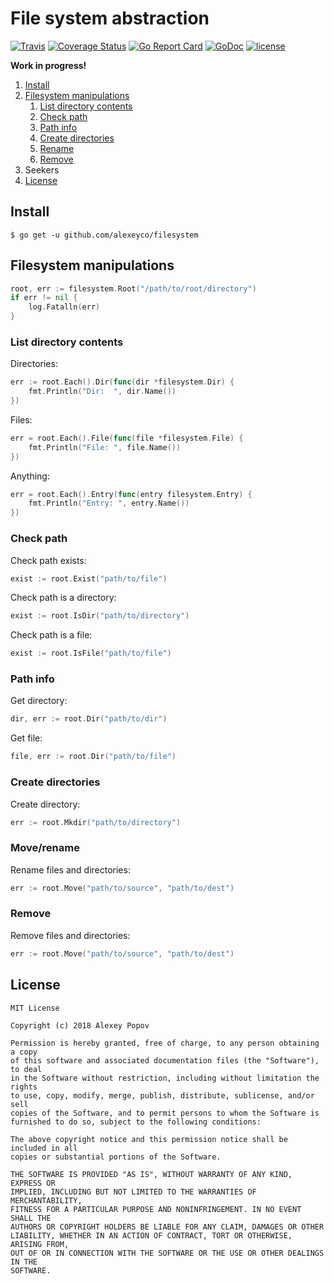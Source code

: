# File system abstraction

[![Travis](https://img.shields.io/travis/alexeyco/filesystem.svg)](https://travis-ci.org/alexeyco/filesystem)
[![Coverage Status](https://coveralls.io/repos/github/alexeyco/filesystem/badge.svg?branch=master)](https://coveralls.io/github/alexeyco/filesystem?branch=master)
[![Go Report Card](https://goreportcard.com/badge/github.com/alexeyco/filesystem)](https://goreportcard.com/report/github.com/alexeyco/filesystem)
[![GoDoc](https://godoc.org/github.com/alexeyco/filesystem?status.svg)](https://godoc.org/github.com/alexeyco/filesystem)
[![license](https://img.shields.io/github/license/alexeyco/filesystem.svg)](https://github.com/alexeyco/filesystem)

**Work in progress!**

1. [Install](#install)
1. [Filesystem manipulations](#filesystem-manipulations)
    1. [List directory contents](#list-directory-contents)
    1. [Check path](#check-path)
    1. [Path info](#path-info)
    1. [Create directories](#create-directories)
    1. [Rename](#move/rename)
    1. [Remove](#remove)
1. Seekers
1. [License](#license)

## Install

```
$ go get -u github.com/alexeyco/filesystem
```

## Filesystem manipulations
```go
root, err := filesystem.Root("/path/to/root/directory")
if err != nil {
    log.Fatalln(err)
}
```

### List directory contents
Directories:
```go
err := root.Each().Dir(func(dir *filesystem.Dir) {
    fmt.Println("Dir:  ", dir.Name())
})
```

Files:
```go
err = root.Each().File(func(file *filesystem.File) {
    fmt.Println("File: ", file.Name())
})
```

Anything:
```go
err = root.Each().Entry(func(entry filesystem.Entry) {
    fmt.Println("Entry: ", entry.Name())
})
```

### Check path
Check path exists:
```go
exist := root.Exist("path/to/file")
```

Check path is a directory:
```go
exist := root.IsDir("path/to/directory")
```

Check path is a file:
```go
exist := root.IsFile("path/to/file")
```

### Path info
Get directory:
```go
dir, err := root.Dir("path/to/dir")
```

Get file:
```go
file, err := root.Dir("path/to/file")
```

### Create directories
Create directory:
```go
err := root.Mkdir("path/to/directory")
```

### Move/rename
Rename files and directories:
```go
err := root.Move("path/to/source", "path/to/dest")
```

### Remove
Remove files and directories:
```go
err := root.Move("path/to/source", "path/to/dest")
```

## License

```
MIT License

Copyright (c) 2018 Alexey Popov

Permission is hereby granted, free of charge, to any person obtaining a copy
of this software and associated documentation files (the "Software"), to deal
in the Software without restriction, including without limitation the rights
to use, copy, modify, merge, publish, distribute, sublicense, and/or sell
copies of the Software, and to permit persons to whom the Software is
furnished to do so, subject to the following conditions:

The above copyright notice and this permission notice shall be included in all
copies or substantial portions of the Software.

THE SOFTWARE IS PROVIDED "AS IS", WITHOUT WARRANTY OF ANY KIND, EXPRESS OR
IMPLIED, INCLUDING BUT NOT LIMITED TO THE WARRANTIES OF MERCHANTABILITY,
FITNESS FOR A PARTICULAR PURPOSE AND NONINFRINGEMENT. IN NO EVENT SHALL THE
AUTHORS OR COPYRIGHT HOLDERS BE LIABLE FOR ANY CLAIM, DAMAGES OR OTHER
LIABILITY, WHETHER IN AN ACTION OF CONTRACT, TORT OR OTHERWISE, ARISING FROM,
OUT OF OR IN CONNECTION WITH THE SOFTWARE OR THE USE OR OTHER DEALINGS IN THE
SOFTWARE.
```
